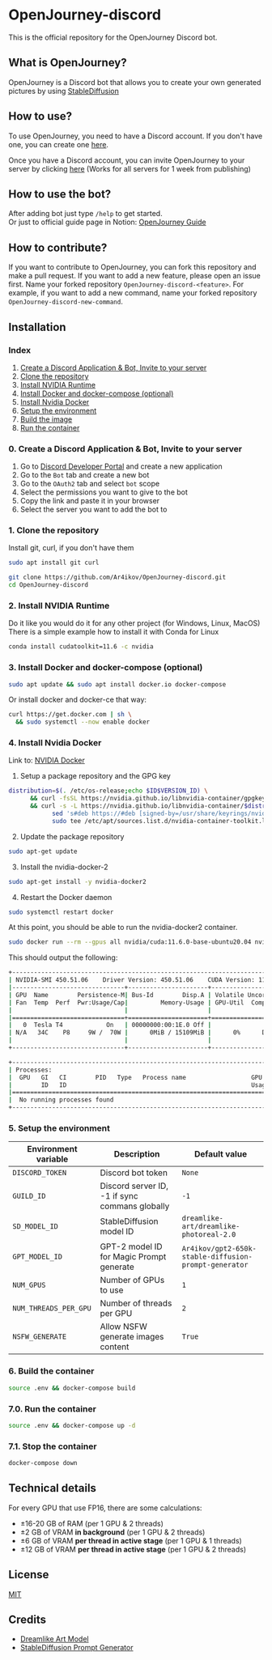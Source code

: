 # OpenJourney-discord

This is the official repository for the OpenJourney Discord bot.

## What is OpenJourney?

OpenJourney is a Discord bot that allows you to create your own generated pictures by using [StableDiffusion](https://github.com/huggingface/diffusers)

## How to use?

To use OpenJourney, you need to have a Discord account. If you don't have one, you can create one [here](https://discord.com/register).

Once you have a Discord account, you can invite OpenJourney to your server by clicking [here](https://discord.com/oauth2/authorize?client_id=1057463364848209981&permissions=534723950656&scope=bot) (Works for all servers for 1 week from publishing)

## How to use the bot?

After adding bot just type `/help` to get started. <br>
Or just to official guide page in Notion: [OpenJourney Guide](https://button-aurora-7b8.notion.site/OpenJourney-Guide-05401d7a438e4e5cb2cbb241a15d6bdf)

## How to contribute?

If you want to contribute to OpenJourney, you can fork this repository and make a pull request. If you want to add a new feature, please open an issue first. Name your forked repository `OpenJourney-discord-<feature>`. For example, if you want to add a new command, name your forked repository `OpenJourney-discord-new-command`.

## Installation

### Index

1. [Create a Discord Application & Bot, Invite to your server](#0-create-a-discord-application--bot-invite-to-your-server)
2. [Clone the repository](#1-clone-the-repository)
3. [Install NVIDIA Runtime](#2-install-nvidia-runtime)
4. [Install Docker and docker-compose (optional)](#3-install-docker-and-docker-compose-optional)
5. [Install Nvidia Docker](#4-install-nvidia-docker)
6. [Setup the environment](#5-setup-the-environment)
7. [Build the image](#6-build-the-image)
8. [Run the container](#7-run-the-container)


### 0. Create a Discord Application & Bot, Invite to your server

1. Go to [Discord Developer Portal](https://discord.com/developers/applications) and create a new application
2. Go to the `Bot` tab and create a new bot
3. Go to the `OAuth2` tab and select `bot` scope
4. Select the permissions you want to give to the bot
5. Copy the link and paste it in your browser
6. Select the server you want to add the bot to

### 1. Clone the repository

Install git, curl, if you don't have them

```bash
sudo apt install git curl
```

```bash
git clone https://github.com/Ar4ikov/OpenJourney-discord.git
cd OpenJourney-discord
```

### 2. Install NVIDIA Runtime

Do it like you would do it for any other project (for Windows, Linux, MacOS) <br>
There is a simple example how to install it with Conda for Linux

```bash
conda install cudatoolkit=11.6 -c nvidia
```

### 3. Install Docker and docker-compose (optional)

```bash
sudo apt update && sudo apt install docker.io docker-compose
```

Or install docker and docker-ce that way:

```bash
curl https://get.docker.com | sh \
  && sudo systemctl --now enable docker
```

### 4. Install Nvidia Docker

Link to: [NVIDIA Docker](https://docs.nvidia.com/datacenter/cloud-native/container-toolkit/install-guide.html#setting-up-nvidia-container-toolkit)

1. Setup a package repository and the GPG key

```bash
distribution=$(. /etc/os-release;echo $ID$VERSION_ID) \
      && curl -fsSL https://nvidia.github.io/libnvidia-container/gpgkey | sudo gpg --dearmor -o /usr/share/keyrings/nvidia-container-toolkit-keyring.gpg \
      && curl -s -L https://nvidia.github.io/libnvidia-container/$distribution/libnvidia-container.list | \
            sed 's#deb https://#deb [signed-by=/usr/share/keyrings/nvidia-container-toolkit-keyring.gpg] https://#g' | \
            sudo tee /etc/apt/sources.list.d/nvidia-container-toolkit.list
```

2. Update the package repository

```bash
sudo apt-get update
```

3. Install the nvidia-docker-2

```bash
sudo apt-get install -y nvidia-docker2
```

4. Restart the Docker daemon

```bash
sudo systemctl restart docker
```

At this point, you should be able to run the nvidia-docker2 container.

```bash
sudo docker run --rm --gpus all nvidia/cuda:11.6.0-base-ubuntu20.04 nvidia-smi
```

This should output the following:

```bash
+-----------------------------------------------------------------------------+
| NVIDIA-SMI 450.51.06    Driver Version: 450.51.06    CUDA Version: 11.0     |
|-------------------------------+----------------------+----------------------+
| GPU  Name        Persistence-M| Bus-Id        Disp.A | Volatile Uncorr. ECC |
| Fan  Temp  Perf  Pwr:Usage/Cap|         Memory-Usage | GPU-Util  Compute M. |
|                               |                      |               MIG M. |
|===============================+======================+======================|
|   0  Tesla T4            On   | 00000000:00:1E.0 Off |                    0 |
| N/A   34C    P8     9W /  70W |      0MiB / 15109MiB |      0%      Default |
|                               |                      |                  N/A |
+-------------------------------+----------------------+----------------------+

+-----------------------------------------------------------------------------+
| Processes:                                                                  |
|  GPU   GI   CI        PID   Type   Process name                  GPU Memory |
|        ID   ID                                                   Usage      |
|=============================================================================|
|  No running processes found                                                 |
+-----------------------------------------------------------------------------+
```

### 5. Setup the environment

| Environment variable | Description | Default value |
| --- | --- | --- |
| `DISCORD_TOKEN` | Discord bot token | `None` |
| `GUILD_ID` | Discord server ID, -1 if sync commans globally | `-1` |
| `SD_MODEL_ID` | StableDiffusion model ID | `dreamlike-art/dreamlike-photoreal-2.0` |
| `GPT_MODEL_ID` | GPT-2 model ID for Magic Prompt generate | `Ar4ikov/gpt2-650k-stable-diffusion-prompt-generator` |
| `NUM_GPUS` | Number of GPUs to use | `1` |
| `NUM_THREADS_PER_GPU` | Number of threads per GPU | `2` |
| `NSFW_GENERATE` | Allow NSFW generate images content | `True` |

### 6. Build the container

```bash
source .env && docker-compose build
```

### 7.0. Run the container

```bash
source .env && docker-compose up -d
```

### 7.1. Stop the container

```bash
docker-compose down
```

## Technical details

For every GPU that use FP16, there are some calculations:
* ±16-20 GB of RAM (per 1 GPU & 2 threads)
* ±2 GB of VRAM **in background** (per 1 GPU & 2 threads)
* ±6 GB of VRAM **per thread in active stage** (per 1 GPU & 1 threads)
* ±12 GB of VRAM **per thread in active stage** (per 1 GPU & 2 threads)

## License

[MIT](https://choosealicense.com/licenses/mit/)

## Credits

* [Dreamlike Art Model](https://huggingface.co/dreamlike-art/dreamlike-photoreal-2.0)
* [StableDiffusion Prompt Generator](https://huggingface.co/Ar4ikov/gpt2-650k-stable-diffusion-prompt-generator)
